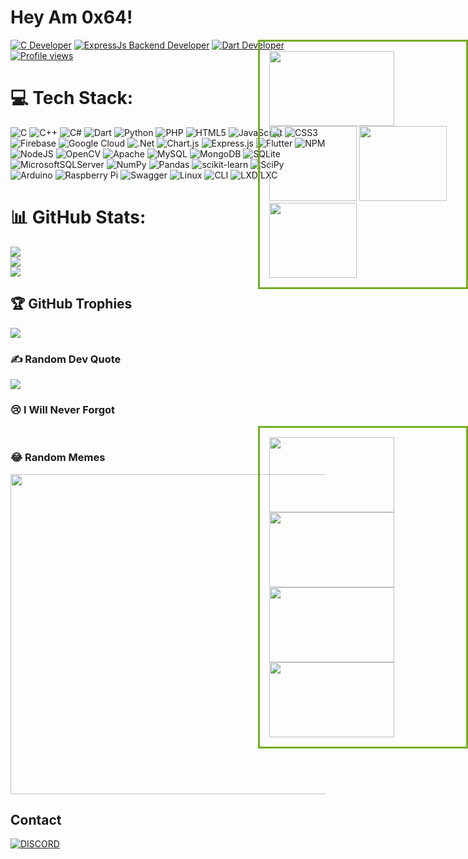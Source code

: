 
# Hey Am 0x64!


<!--<a href="#"><img alt="C++ Developer" src="https://img.shields.io/badge/C++-Developer-yellow?style=for-the-badge"></a>-->
<!--![Profile views](https://gpvc.arturio.dev/mattt47?style=for-the-badge)-->
<!--![Profile views](https://komarev.com/ghpvc/?username=mattt47&style=for-the-badge)-->

<div style="position: absolute;right: 0px;width: 300px;border: 3px solid #73AD21;padding: 15px;">
<img  src="https://media.giphy.com/media/kH6CqYiquZawmU1HI6/giphy.gif" width="200" height="120" />
<img  src="https://media.giphy.com/media/du3J3cXyzhj75IOgvA/giphy.gif" width="140" height="120" />
<img  src="https://media.giphy.com/media/SS8CV2rQdlYNLtBCiF/giphy.gif" width="140" height="120" />
<img  src="https://media.giphy.com/media/487L0pNZKONFN01oHO/giphy.gif" width="140" height="120" />
</div>


<a href="#"><img alt="C Developer" src="https://img.shields.io/badge/C-Developer-darkred?style=for-the-badge"></a>
<a href="#"><img alt="ExpressJs Backend Developer" src="https://img.shields.io/badge/ExpressJs-Backend Developer-purple?style=for-the-badge"></a>
<a href="#"><img alt="Dart Developer" src="https://img.shields.io/badge/Flutter-%20Developer-lightblue?style=for-the-badge"></a>
<a href="#"><img alt="Profile views" src="https://komarev.com/ghpvc/?username=mattt47&style=for-the-badge&color=ff69b4"></a>



# 💻 Tech Stack:
![C](https://img.shields.io/badge/c-%2300599C.svg?style=for-the-badge&logo=c&logoColor=white) 
![C++](https://img.shields.io/badge/c++-%2300599C.svg?style=for-the-badge&logo=c%2B%2B&logoColor=white)
![C#](https://img.shields.io/badge/c%23-%23239120.svg?style=for-the-badge&logo=c-sharp&logoColor=white) ![Dart](https://img.shields.io/badge/dart-%230175C2.svg?style=for-the-badge&logo=dart&logoColor=white) ![Python](https://img.shields.io/badge/python-3670A0?style=for-the-badge&logo=python&logoColor=ffdd54) ![PHP](https://img.shields.io/badge/php-%23777BB4.svg?style=for-the-badge&logo=php&logoColor=white) ![HTML5](https://img.shields.io/badge/html5-%23E34F26.svg?style=for-the-badge&logo=html5&logoColor=white) ![JavaScript](https://img.shields.io/badge/javascript-%23323330.svg?style=for-the-badge&logo=javascript&logoColor=%23F7DF1E) ![CSS3](https://img.shields.io/badge/css3-%231572B6.svg?style=for-the-badge&logo=css3&logoColor=white) ![Firebase](https://img.shields.io/badge/firebase-%23039BE5.svg?style=for-the-badge&logo=firebase) ![Google Cloud](https://img.shields.io/badge/Google%20Cloud-%234285F4.svg?style=for-the-badge&logo=google-cloud&logoColor=white) ![.Net](https://img.shields.io/badge/.NET-5C2D91?style=for-the-badge&logo=.net&logoColor=white) ![Chart.js](https://img.shields.io/badge/chart.js-F5788D.svg?style=for-the-badge&logo=chart.js&logoColor=white) ![Express.js](https://img.shields.io/badge/express.js-%23404d59.svg?style=for-the-badge&logo=express&logoColor=%2361DAFB) ![Flutter](https://img.shields.io/badge/Flutter-%2302569B.svg?style=for-the-badge&logo=Flutter&logoColor=white) ![NPM](https://img.shields.io/badge/NPM-%23000000.svg?style=for-the-badge&logo=npm&logoColor=white) ![NodeJS](https://img.shields.io/badge/node.js-6DA55F?style=for-the-badge&logo=node.js&logoColor=white) ![OpenCV](https://img.shields.io/badge/opencv-%23white.svg?style=for-the-badge&logo=opencv&logoColor=white) ![Apache](https://img.shields.io/badge/apache-%23D42029.svg?style=for-the-badge&logo=apache&logoColor=white) ![MySQL](https://img.shields.io/badge/mysql-%2300f.svg?style=for-the-badge&logo=mysql&logoColor=white) ![MongoDB](https://img.shields.io/badge/MongoDB-%234ea94b.svg?style=for-the-badge&logo=mongodb&logoColor=white) ![SQLite](https://img.shields.io/badge/sqlite-%2307405e.svg?style=for-the-badge&logo=sqlite&logoColor=white) ![MicrosoftSQLServer](https://img.shields.io/badge/Microsoft%20SQL%20Sever-CC2927?style=for-the-badge&logo=microsoft%20sql%20server&logoColor=white) ![NumPy](https://img.shields.io/badge/numpy-%23013243.svg?style=for-the-badge&logo=numpy&logoColor=white) ![Pandas](https://img.shields.io/badge/pandas-%23150458.svg?style=for-the-badge&logo=pandas&logoColor=white) ![scikit-learn](https://img.shields.io/badge/scikit--learn-%23F7931E.svg?style=for-the-badge&logo=scikit-learn&logoColor=white) ![SciPy](https://img.shields.io/badge/SciPy-%230C55A5.svg?style=for-the-badge&logo=scipy&logoColor=%white) ![Arduino](https://img.shields.io/badge/-Arduino-00979D?style=for-the-badge&logo=Arduino&logoColor=white) ![Raspberry Pi](https://img.shields.io/badge/-RaspberryPi-C51A4A?style=for-the-badge&logo=Raspberry-Pi) ![Swagger](https://img.shields.io/badge/-Swagger-%23Clojure?style=for-the-badge&logo=swagger&logoColor=white)
![Linux](https://img.shields.io/badge/Linux-yellow.svg?style=for-the-badge&logo=Linux&logoColor=white)
![CLI](https://img.shields.io/badge/CLI-%2300599C.svg?style=for-the-badge&logo=CLI&logoColor=white)
![LXD/LXC](https://img.shields.io/badge/LXD/LXC-%2300f.svg?style=for-the-badge&logo=LXD/LXC&logoColor=white)


# 📊 GitHub Stats:
![](https://github-readme-stats.vercel.app/api?username=0x8664&theme=tokyonight&hide_border=false&include_all_commits=true&count_private=false)<br/>
![](https://github-readme-streak-stats.herokuapp.com/?user=0x8664&theme=tokyonight&hide_border=false)<br/>
![](https://github-readme-stats.vercel.app/api/top-langs/?username=0x8664&theme=tokyonight&hide_border=false&include_all_commits=true&count_private=false&layout=compact)

## 🏆 GitHub Trophies
![](https://github-profile-trophy.vercel.app/?username=0x8664&theme=tokyonight&no-frame=false&no-bg=true&margin-w=4)


### ✍️ Random Dev Quote
![](https://quotes-github-readme.vercel.app/api?type=horizontal&theme=radical)

### 😢 I Will Never Forgot
<div style="position: absolute;right: 0px;width: 300px;border: 3px solid #73AD21;padding: 15px;">
<img  src="https://media.giphy.com/media/Vt7tALoHXmcfe/giphy.gif" width="200" height="120" />
<img  src="https://media.giphy.com/media/g4N6wTrf1v6yQ/giphy.gif" width="200" height="120" />
<img  src="https://media.giphy.com/media/3s0ddui7kadGg/giphy.gif" width="200" height="120" />
<img  src="https://media.giphy.com/media/lmFm5QZMzdmQ8/giphy.gif" width="200" height="120" />
</div>

<br>

### 😂 Random Memes
<img src="https://random-memer.herokuapp.com/" width="512px"/>



## Contact
<a href="https://discord.com/users/984105962048725042"><img alt="DISCORD" src="https://img.shields.io/badge/Mattt47-Discord-purple?style=for-the-badge"></a>
